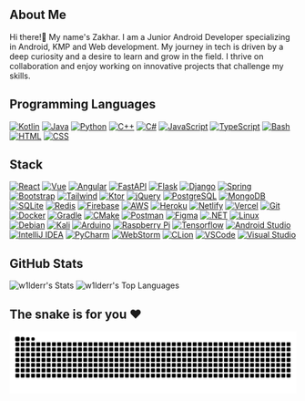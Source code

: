 ## About Me

Hi there!👋 My name's Zakhar. I am a Junior Android Developer specializing in Android, KMP and Web development. My journey in tech is driven by a deep curiosity and a desire to learn and grow in the field. I thrive on collaboration and enjoy working on innovative projects that challenge my skills.

## Programming Languages
[![Kotlin](https://skillicons.dev/icons?i=kotlin)](https://kotlinlang.org)
[![Java](https://skillicons.dev/icons?i=java)](https://www.java.com/)
[![Python](https://skillicons.dev/icons?i=py)](https://www.python.org/)
[![C++](https://skillicons.dev/icons?i=cpp)](https://isocpp.org/)
[![C#](https://skillicons.dev/icons?i=cs)](https://learn.microsoft.com/en-us/dotnet/csharp/)
[![JavaScript](https://skillicons.dev/icons?i=js)](https://developer.mozilla.org/en-US/docs/Web/JavaScript)
[![TypeScript](https://skillicons.dev/icons?i=ts)](https://www.typescriptlang.org/)
[![Bash](https://skillicons.dev/icons?i=bash)](https://www.gnu.org/software/bash/)
[![HTML](https://skillicons.dev/icons?i=html)](https://developer.mozilla.org/en-US/docs/Web/HTML)
[![CSS](https://skillicons.dev/icons?i=css)](https://developer.mozilla.org/en-US/docs/Web/CSS)



## Stack
[![React](https://skillicons.dev/icons?i=react)](https://reactjs.org/)
[![Vue](https://skillicons.dev/icons?i=vue)](https://vuejs.org/)
[![Angular](https://skillicons.dev/icons?i=angular)](https://angular.io/)
[![FastAPI](https://skillicons.dev/icons?i=fastapi)](https://fastapi.tiangolo.com/)
[![Flask](https://skillicons.dev/icons?i=flask)](https://flask.palletsprojects.com/)
[![Django](https://skillicons.dev/icons?i=django)](https://www.djangoproject.com/)
[![Spring](https://skillicons.dev/icons?i=spring)](https://spring.io/)
[![Bootstrap](https://skillicons.dev/icons?i=bootstrap)](https://getbootstrap.com/)
[![Tailwind](https://skillicons.dev/icons?i=tailwind)](https://tailwindcss.com/)
[![Ktor](https://skillicons.dev/icons?i=ktor)](https://ktor.io/)
[![jQuery](https://skillicons.dev/icons?i=jquery)](https://jquery.com/)
[![PostgreSQL](https://skillicons.dev/icons?i=postgres)](https://www.postgresql.org/)
[![MongoDB](https://skillicons.dev/icons?i=mongodb)](https://www.mongodb.com/)
[![SQLite](https://skillicons.dev/icons?i=sqlite)](https://www.sqlite.org/)
[![Redis](https://skillicons.dev/icons?i=redis)](https://redis.io/)
[![Firebase](https://skillicons.dev/icons?i=firebase)](https://firebase.google.com/)
[![AWS](https://skillicons.dev/icons?i=aws)](https://aws.amazon.com/)
[![Heroku](https://skillicons.dev/icons?i=heroku)](https://www.heroku.com/)
[![Netlify](https://skillicons.dev/icons?i=netlify)](https://www.netlify.com/)
[![Vercel](https://skillicons.dev/icons?i=vercel)](https://vercel.com/)
[![Git](https://skillicons.dev/icons?i=git)](https://git-scm.com/)
[![Docker](https://skillicons.dev/icons?i=docker)](https://www.docker.com/)
[![Gradle](https://skillicons.dev/icons?i=gradle)](https://gradle.org/)
[![CMake](https://skillicons.dev/icons?i=cmake)](https://cmake.org/)
[![Postman](https://skillicons.dev/icons?i=postman)](https://www.postman.com/)
[![Figma](https://skillicons.dev/icons?i=figma)](https://figma.com/)
[![.NET](https://skillicons.dev/icons?i=dotnet)](https://dotnet.microsoft.com/)
[![Linux](https://skillicons.dev/icons?i=linux)](https://www.linux.org/)
[![Debian](https://skillicons.dev/icons?i=debian)](https://www.debian.org/)
[![Kali](https://skillicons.dev/icons?i=kali)](https://www.kali.org/)
[![Arduino](https://skillicons.dev/icons?i=arduino)](https://www.arduino.cc/)
[![Raspberry Pi](https://skillicons.dev/icons?i=raspberrypi)](https://www.raspberrypi.com/)
[![Tensorflow](https://skillicons.dev/icons?i=tensorflow)](https://www.tensorflow.org/)
[![Android Studio](https://skillicons.dev/icons?i=androidstudio)](https://developer.android.com/studio)
[![IntelliJ IDEA](https://skillicons.dev/icons?i=idea)](https://www.jetbrains.com/idea/)
[![PyCharm](https://skillicons.dev/icons?i=pycharm)](https://www.jetbrains.com/pycharm/)
[![WebStorm](https://skillicons.dev/icons?i=webstorm)](https://www.jetbrains.com/webstorm/)
[![CLion](https://skillicons.dev/icons?i=clion)](https://www.jetbrains.com/clion/)
[![VSCode](https://skillicons.dev/icons?i=vscode)](https://code.visualstudio.com/)
[![Visual Studio](https://skillicons.dev/icons?i=visualstudio)](https://visualstudio.microsoft.com/)

## GitHub Stats
![w1lderr's Stats](https://github-readme-stats.vercel.app/api?username=w1lderr&theme=tokyonight&show_icons=true&hide_border=false&count_private=false)
![w1lderr's Top Languages](https://github-readme-stats.vercel.app/api/top-langs/?username=w1lderr&theme=tokyonight&show_icons=true&hide_border=false&layout=compact)

## The snake is for you ❤️
<img src="https://raw.githubusercontent.com/r4nol/r4nol/output/snake.svg" alt="Snake animation" />
